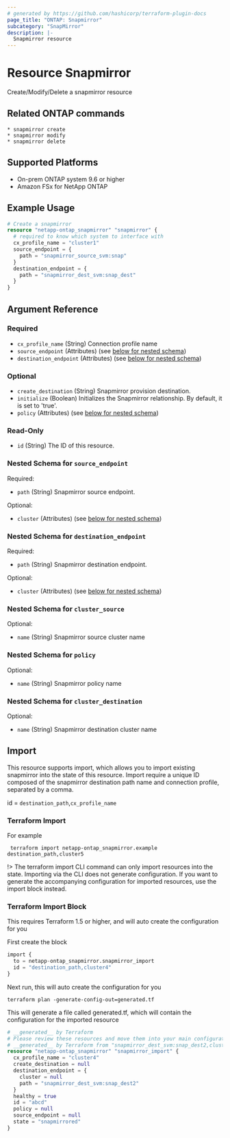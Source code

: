```yaml
---
# generated by https://github.com/hashicorp/terraform-plugin-docs
page_title: "ONTAP: Snapmirror"
subcategory: "SnapMirror"
description: |-
  Snapmirror resource
---
```


# Resource Snapmirror

Create/Modify/Delete a snapmirror resource

## Related ONTAP commands

```commandline
* snapmirror create
* snapmirror modify
* snapmirror delete
```

## Supported Platforms

* On-prem ONTAP system 9.6 or higher
* Amazon FSx for NetApp ONTAP

## Example Usage

```terraform
# Create a snapmirror
resource "netapp-ontap_snapmirror" "snapmirror" {
  # required to know which system to interface with
  cx_profile_name = "cluster1"
  source_endpoint = {
    path = "snapmirror_source_svm:snap"
  }
  destination_endpoint = {
    path = "snapmirror_dest_svm:snap_dest"
  }
}
```

<!-- schema generated by tfplugindocs -->
## Argument Reference

### Required

- `cx_profile_name` (String) Connection profile name
- `source_endpoint` (Attributes) (see [below for nested schema](#nestedatt--source_endpoint))
- `destination_endpoint` (Attributes) (see [below for nested schema](#nestedatt--destination_endpoint))

### Optional

- `create_destination` (String) Snapmirror provision destination.
- `initialize` (Boolean) Initializes the Snapmirror relationship. By default, it is set to 'true'.
- `policy` (Attributes) (see [below for nested schema](#nestedatt--policy))

### Read-Only

- `id` (String) The ID of this resource.

<a id="nestedatt--source_endpoint"></a>

### Nested Schema for `source_endpoint`

Required:

- `path` (String) Snapmirror source endpoint.

Optional:

- `cluster`  (Attributes) (see [below for nested schema](#nestedatt--cluster_source))

<a id="nestedatt--destination_endpoint"></a>

### Nested Schema for `destination_endpoint`

Required:

- `path` (String) Snapmirror destination endpoint.

Optional:

- `cluster`  (Attributes) (see [below for nested schema](#nestedatt--cluster_destination))


<a id="nestedatt--cluster_source"></a>

### Nested Schema for `cluster_source`

Optional:

- `name` (String) Snapmirror source cluster name

<a id="nestedatt--policy"></a>

### Nested Schema for `policy`

Optional:

- `name` (String) Snapmirror policy name

<a id="nestedatt--cluster_destination"></a>

### Nested Schema for `cluster_destination`

Optional:

- `name` (String) Snapmirror destination cluster name

## Import

This resource supports import, which allows you to import existing snapmirror into the state of this resource.
Import require a unique ID composed of the snapmirror destination path name and connection profile, separated by a comma.

id = `destination_path`,`cx_profile_name`

### Terraform Import

For example

```shell
 terraform import netapp-ontap_snapmirror.example destination_path,cluster5
```

!> The terraform import CLI command can only import resources into the state. Importing via the CLI does not generate configuration. If you want to generate the accompanying configuration for imported resources, use the import block instead.

### Terraform Import Block

This requires Terraform 1.5 or higher, and will auto create the configuration for you

First create the block

```terraform
import {
  to = netapp-ontap_snapmirror.snapmirror_import
  id = "destination_path,cluster4"
}
```

Next run, this will auto create the configuration for you

```shell
terraform plan -generate-config-out=generated.tf
```

This will generate a file called generated.tf, which will contain the configuration for the imported resource

```terraform
# __generated__ by Terraform
# Please review these resources and move them into your main configuration files.
# __generated__ by Terraform from "snapmirror_dest_svm:snap_dest2,cluster4"
resource "netapp-ontap_snapmirror" "snapmirror_import" {
  cx_profile_name = "cluster4"
  create_destination = null
  destination_endpoint = {
    cluster = null
    path = "snapmirror_dest_svm:snap_dest2"
  }
  healthy = true
  id = "abcd"
  policy = null
  source_endpoint = null
  state = "snapmirrored"
}
```
